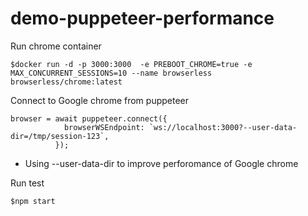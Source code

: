 # demo-puppeteer-performance

Run chrome container
```
$docker run -d -p 3000:3000  -e PREBOOT_CHROME=true -e MAX_CONCURRENT_SESSIONS=10 --name browserless browserless/chrome:latest
```

Connect to Google chrome from puppeteer
```
browser = await puppeteer.connect({
            browserWSEndpoint: `ws://localhost:3000?--user-data-dir=/tmp/session-123`,
          });
```
* Using --user-data-dir to improve perforomance of Google chrome

Run test
```
$npm start
```
